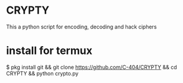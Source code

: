 # CRYPTY
This a python script for encoding, decoding and hack ciphers
# install for termux
$ pkg install git && git clone https://github.com/C-404/CRYPTY && cd CRYPTY && python crypto.py

